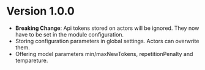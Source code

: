 # Version 1.0.0

- __Breaking Change__: Api tokens stored on actors will be ignored. They now have to be set in the module configuration.
- Storing configuration parameters in global settings. Actors can overwrite them.
- Offering model parameters min/maxNewTokens, repetitionPenalty and tempareture.
